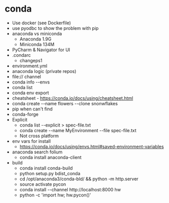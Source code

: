 # conda

* Use docker (see Dockerfile)
* use pyodbc to show the problem with pip
* anaconda vs miniconda
    * Anaconda 1.9G
    * Miniconda 134M
* PyCharm & Navigator for UI
* .condarc
    * changeps1
* environment.yml
* anaconda logic (private repos)
* file:// channel
* conda info --envs
* conda list
* conda env export
* cheatsheet - https://conda.io/docs/using/cheatsheet.html
* conda create --name flowers --clone snonwflakes
* pip when can't find
* conda-forge
* Explicit
    * conda list --explicit > spec-file.txt
    * conda create --name MyEnvironment --file spec-file.txt
    * Not cross platform
* env vars for install
    - https://conda.io/docs/using/envs.html#saved-environment-variables
* anaconda search folium
    * conda install anaconda-client
* build
    * conda install conda-build
    * python setup.py bdist_conda
    * cd /opt/anaconda3/conda-bld/ && python -m http.server
    * source activate pycon
    * conda install --channel http://localhost:8000 hw
    * python -c 'import hw; hw.pycon()'

